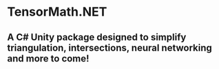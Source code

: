 # TensorMath.NET
## A C# Unity package designed to simplify triangulation, intersections, neural networking and more to come!

